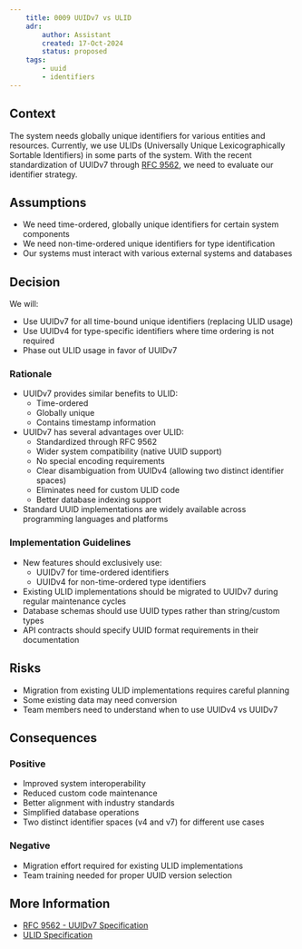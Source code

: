 ```yaml
---
    title: 0009 UUIDv7 vs ULID
    adr:
        author: Assistant
        created: 17-Oct-2024
        status: proposed
    tags:
        - uuid
        - identifiers
---
```


## Context

The system needs globally unique identifiers for various entities and resources. Currently, we use ULIDs (Universally Unique Lexicographically Sortable Identifiers) in some parts of the system. With the recent standardization of UUIDv7 through [RFC 9562], we need to evaluate our identifier strategy.

## Assumptions

* We need time-ordered, globally unique identifiers for certain system components
* We need non-time-ordered unique identifiers for type identification
* Our systems must interact with various external systems and databases

## Decision

We will:

* Use UUIDv7 for all time-bound unique identifiers (replacing ULID usage)
* Use UUIDv4 for type-specific identifiers where time ordering is not required
* Phase out ULID usage in favor of UUIDv7

### Rationale

* UUIDv7 provides similar benefits to ULID:
  * Time-ordered
  * Globally unique
  * Contains timestamp information
* UUIDv7 has several advantages over ULID:
  * Standardized through RFC 9562
  * Wider system compatibility (native UUID support)
  * No special encoding requirements
  * Clear disambiguation from UUIDv4 (allowing two distinct identifier spaces)
  * Eliminates need for custom ULID code
  * Better database indexing support
* Standard UUID implementations are widely available across programming languages and platforms

### Implementation Guidelines

* New features should exclusively use:
  * UUIDv7 for time-ordered identifiers
  * UUIDv4 for non-time-ordered type identifiers
* Existing ULID implementations should be migrated to UUIDv7 during regular maintenance cycles
* Database schemas should use UUID types rather than string/custom types
* API contracts should specify UUID format requirements in their documentation

## Risks

* Migration from existing ULID implementations requires careful planning
* Some existing data may need conversion
* Team members need to understand when to use UUIDv4 vs UUIDv7

## Consequences

### Positive

* Improved system interoperability
* Reduced custom code maintenance
* Better alignment with industry standards
* Simplified database operations
* Two distinct identifier spaces (v4 and v7) for different use cases

### Negative

* Migration effort required for existing ULID implementations
* Team training needed for proper UUID version selection

## More Information

* [RFC 9562 - UUIDv7 Specification](https://datatracker.ietf.org/doc/rfc9562/)
* [ULID Specification](https://github.com/ulid/spec)

[RFC 9562]: https://datatracker.ietf.org/doc/rfc9562/ 
